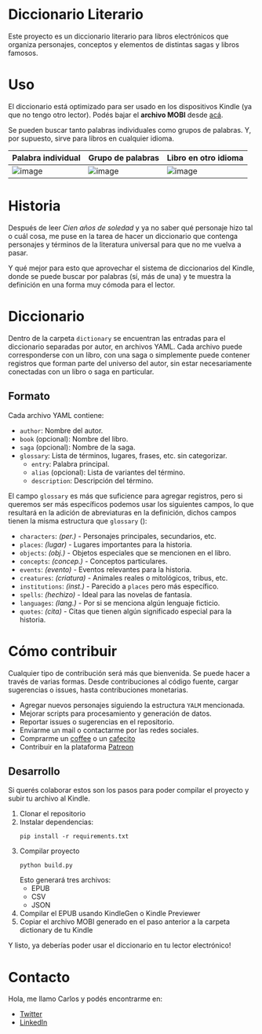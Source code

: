 # Diccionario Literario

Este proyecto es un diccionario literario para libros electrónicos que organiza personajes, conceptos y elementos de distintas sagas y libros famosos.

# Uso

El diccionario está optimizado para ser usado en los dispositivos Kindle (ya que no tengo otro lector). Podés bajar el __archivo MOBI__ desde [acá](https://github.com/cdmoro/diccionario-literario/releases/latest).

Se pueden buscar tanto palabras individuales como grupos de palabras. Y, por supuesto, sirve para libros en cualquier idioma.

|Palabra individual|Grupo de palabras|Libro en otro idioma|
|---|---|---|
|![image](https://github.com/user-attachments/assets/6793015d-ac4f-4679-ac9d-4b16ded026cc)|![image](https://github.com/user-attachments/assets/2512ae4f-89b6-4065-a06d-0ce7738cd0f7)|![image](https://github.com/user-attachments/assets/26d1416c-046d-4ffb-bed4-17013c94760d)|


# Historia

Después de leer _Cien años de soledad_ y ya no saber qué personaje hizo tal o cuál cosa, me puse en la tarea de hacer un diccionario que contenga personajes y términos de la literatura universal para que no me vuelva a pasar.

Y qué mejor para esto que aprovechar el sistema de diccionarios del Kindle, donde se puede buscar por palabras (sí, más de una) y te muestra la definición en una forma muy cómoda para el lector.

# Diccionario

Dentro de la carpeta `dictionary` se encuentran las entradas para el diccionario separadas por autor, en archivos YAML. Cada archivo puede corresponderse con un libro, con una saga o simplemente puede contener registros que forman parte del universo del autor, sin estar necesariamente conectadas con un libro o saga en particular.

## Formato

Cada archivo YAML contiene:

- `author`: Nombre del autor.
- `book` (opcional): Nombre del libro.
- `saga` (opcional): Nombre de la saga.
- `glossary`: Lista de términos, lugares, frases, etc. sin categorizar.
    - `entry`: Palabra principal. 
    - `alias` (opcional): Lista de variantes del término.
    - `description`: Descripción del término.
 
El campo `glossary` es más que suficience para agregar registros, pero si queremos ser más específicos podemos usar los siguientes campos, lo que resultará en la adición de abreviaturas en la definición, dichos campos tienen la misma estructura que `glossary` ():

- `characters`: _(per.)_ - Personajes principales, secundarios, etc.
- `places`: _(lugar)_ - Lugares importantes para la historia.
- `objects`: _(obj.)_ - Objetos especiales que se mencionen en el libro.
- `concepts`: _(concep.)_ - Conceptos particulares.
- `events`: _(evento)_ - Eventos relevantes para la historia.
- `creatures`: _(criatura)_ - Animales reales o mitológicos, tribus, etc.
- `institutions`: _(inst.)_ - Parecido a `places` pero más específico.
- `spells`: _(hechizo)_ - Ideal para las novelas de fantasía.
- `languages`: _(lang.)_ - Por si se menciona algún lenguaje ficticio.
- `quotes`: _(cita)_ - Citas que tienen algún significado especial para la historia.

# Cómo contribuir

Cualquier tipo de contribución será más que bienvenida. Se puede hacer a través de varias formas. Desde contribuciones al código fuente, cargar sugerencias o issues, hasta contribuciones monetarias.

- Agregar nuevos personajes siguiendo la estructura `YALM` mencionada.
- Mejorar scripts para procesamiento y generación de datos.
- Reportar issues o sugerencias en el repositorio.
- Enviarme un mail o contactarme por las redes sociales.
- Comprarme un [coffee](https://buymeacoffee.com/cdmoro) o un [cafecito](http://cafecito.app/cdmoro)
- Contribuir en la plataforma [Patreon](https://patreon.com/cdmoro)

## Desarrollo

Si querés colaborar estos son los pasos para poder compilar el proyecto y subir tu archivo al Kindle.

1. Clonar el repositorio
1. Instalar dependencias:
    ```
    pip install -r requirements.txt
    ```
1. Compilar proyecto
    ```
    python build.py
    ```
    Esto generará tres archivos:
    - EPUB
    - CSV
    - JSON
1. Compilar el EPUB usando KindleGen o Kindle Previewer
1. Copiar el archivo MOBI generado en el paso anterior a la carpeta dictionary de tu Kindle

Y listo, ya deberías poder usar el diccionario en tu lector electrónico!

# Contacto

Hola, me llamo Carlos y podés encontrarme en:

- [Twitter](https://twitter.com/CarlosBonadeo)
- [LinkedIn](https://www.linkedin.com/in/cdbonadeo/)
